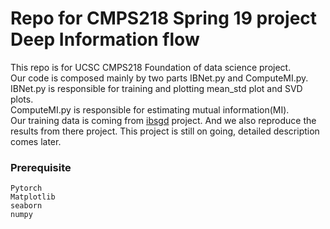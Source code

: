 # Repo for CMPS218 Spring 19 project Deep Information flow
This repo is for UCSC CMPS218 Foundation of data science project.<br/>
Our code is composed mainly by two parts IBNet.py and ComputeMI.py.<br/>
IBNet.py is responsible for training and plotting mean_std plot and SVD plots.<br/>
ComputeMI.py is responsible for estimating mutual information(MI).<br/>
Our training data is coming from [ibsgd](https://github.com/artemyk/ibsgd) project. And we also reproduce the results from there project. This project is still on going, detailed description comes later.

### Prerequisite

```
Pytorch
Matplotlib
seaborn
numpy
```
